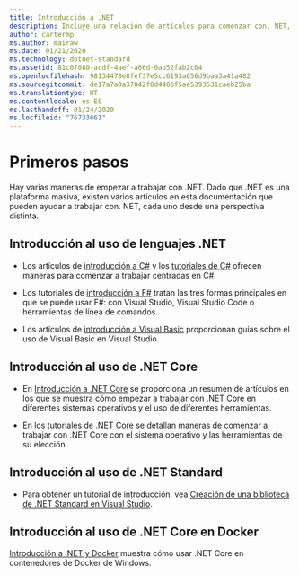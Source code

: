```yaml
---
title: Introducción a .NET
description: Incluye una relación de artículos para comenzar con. NET, tanto desde la perspectiva del lenguaje como de la plataforma.
author: cartermp
ms.author: mairaw
ms.date: 01/21/2020
ms.technology: dotnet-standard
ms.assetid: 81c07080-acdf-4aef-a66d-0ab52fab2c04
ms.openlocfilehash: 98134478e8fef37e5cc6193a656d9baa3a41a482
ms.sourcegitcommit: de17a7a0a37042f0d4406f5ae5393531caeb25ba
ms.translationtype: HT
ms.contentlocale: es-ES
ms.lasthandoff: 01/24/2020
ms.locfileid: "76733661"
---
```

# <a name="get-started"></a>Primeros pasos

Hay varias maneras de empezar a trabajar con .NET. Dado que .NET es una plataforma masiva, existen varios artículos en esta documentación que pueden ayudar a trabajar con. NET, cada uno desde una perspectiva distinta.

## <a name="get-started-using-net-languages"></a>Introducción al uso de lenguajes .NET

* Los artículos de [introducción a C#](../csharp/getting-started/index.md) y los [tutoriales de C#](../csharp/tutorials/index.md) ofrecen maneras para comenzar a trabajar centradas en C#.

* Los tutoriales de [introducción a F#](../fsharp/get-started/index.md) tratan las tres formas principales en que se puede usar F#: con Visual Studio, Visual Studio Code o herramientas de línea de comandos.

* Los artículos de [introducción a Visual Basic](../visual-basic/getting-started/index.md) proporcionan guías sobre el uso de Visual Basic en Visual Studio.

## <a name="get-started-using-net-core"></a>Introducción al uso de .NET Core

* En [Introducción a .NET Core](../core/get-started.md) se proporciona un resumen de artículos en los que se muestra cómo empezar a trabajar con .NET Core en diferentes sistemas operativos y el uso de diferentes herramientas.

* En los [tutoriales de .NET Core](../core/tutorials/index.md) se detallan maneras de comenzar a trabajar con .NET Core con el sistema operativo y las herramientas de su elección.

## <a name="get-started-using-net-standard"></a>Introducción al uso de .NET Standard

* Para obtener un tutorial de introducción, vea [Creación de una biblioteca de .NET Standard en Visual Studio](../core/tutorials/library-with-visual-studio.md).

## <a name="get-started-using-net-core-on-docker"></a>Introducción al uso de .NET Core en Docker

[Introducción a .NET y Docker](../core/docker/introduction.md) muestra cómo usar .NET Core en contenedores de Docker de Windows.
